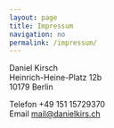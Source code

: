 ```yaml
---
layout: page
title: Impressum
navigation: no
permalink: /impressum/
---
```


Daniel Kirsch<br>
Heinrich-Heine-Platz 12b<br>
10179 Berlin

Telefon +49 151 15729370<br>
Email mail@danielkirs.ch
